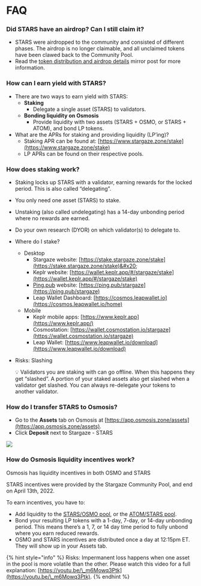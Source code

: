 # FAQ

### Did STARS have an airdrop? Can I still claim it?

* STARS were airdropped to the community and consisted of different phases. The airdrop is no longer claimable, and all unclaimed tokens have been clawed back to the Community Pool.
* Read the [token distribution and airdrop details](https://mirror.xyz/stargazezone.eth/h9Bc7jODUrYB1Jw4mve3QEGVkBwBsyVebN6NP7tRl\_Y) mirror post for more information.

### How can I earn yield with STARS?

* There are two ways to earn yield with STARS:
  * **Staking**
    * Delegate a single asset (STARS) to validators.
  * **Bonding liquidity on Osmosis**
    * Provide liquidity with two assets (STARS + OSMO, or STARS + ATOM), and bond LP tokens.
* What are the APRs for staking and providing liquidity (LP’ing)?
  * Staking APR can be found at: [https://www.stargaze.zone/stake](https://www.stargaze.zone/stake)
  * LP APRs can be found on their respective pools.

### How does staking work?

* Staking locks up STARS with a validator, earning rewards for the locked period. This is also called “delegating”.
* You only need one asset (STARS) to stake.
* Unstaking (also called undelegating) has a 14-day unbonding period where no rewards are earned.
* Do your own research (DYOR) on which validator(s) to delegate to.
* Where do I stake?
  * Desktop
    * Stargaze website: [https://stake.stargaze.zone/stake](https://stake.stargaze.zone/stake)&#x20;
    * Keplr website: [https://wallet.keplr.app/#/stargaze/stake](https://wallet.keplr.app/#/stargaze/stake)
    * [Ping.pub](http://ping.pub) website: [https://ping.pub/stargaze](https://ping.pub/stargaze)
    * Leap Wallet Dashboard: [https://cosmos.leapwallet.io](https://cosmos.leapwallet.io/home)
  * Mobile
    * Keplr mobile apps: [https://www.keplr.app](https://www.keplr.app/)
    * Cosmostation: [https://wallet.cosmostation.io/stargaze](https://wallet.cosmostation.io/stargaze)
    * Leap Wallet: [https://www.leapwallet.io/download](https://www.leapwallet.io/download)
*   Risks: Slashing

    💡 Validators you are staking with can go offline. When this happens they get “slashed”. A portion of your staked assets also get slashed when a validator get slashed. You can always re-delegate your tokens to another validator.

### How do I transfer STARS to Osmosis?

* Go to the **Assets** tab on Osmosis at [https://app.osmosis.zone/assets](https://app.osmosis.zone/assets).
* Click **Deposit** next to Stargaze - STARS

![](<../.gitbook/assets/Screen\_Shot\_2022 01 22\_at\_12.23.27\_PM>)

### How do Osmosis liquidity incentives work?

Osmosis has liquidity incentives in both OSMO and STARS

STARS incentives were provided by the Stargaze Community Pool, and end on April 13th, 2022.

To earn incentives, you have to:

* Add liquidity to the [STARS/OSMO pool](https://app.osmosis.zone/pool/604), or the [ATOM/STARS pool](https://app.osmosis.zone/pool/611).
* Bond your resulting LP tokens with a 1-day, 7-day, or 14-day unbonding period. This means there’s a 1, 7, or 14 day time period to fully unbond where you earn reduced rewards.
* OSMO and STARS incentives are distributed once a day at 12:15pm ET. They will show up in your Assets tab.

{% hint style="info" %}
Risks: Impermanent loss happens when one asset in the pool is more volatile than the other. Please watch this video for a full explanation: [https://youtu.be/\_m6Mowq3Ptk](https://youtu.be/\_m6Mowq3Ptk).
{% endhint %}
